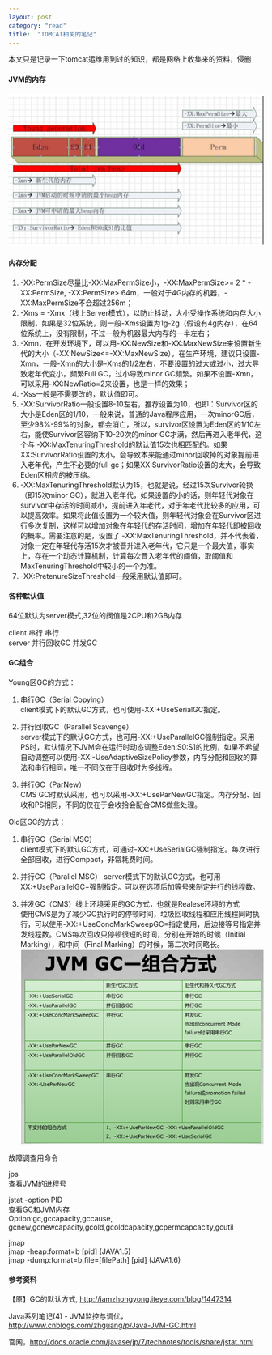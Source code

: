 ```yaml
---
layout: post
category: "read"
title:  "TOMCAT相关的笔记"
---
```


本文只是记录一下tomcat运维用到过的知识，都是网络上收集来的资料，侵删

#### JVM的内存
![](../assets/739083-20160415164833566-639029606.png)

#### 内存分配
1. -XX:PermSize尽量比-XX:MaxPermSize小，-XX:MaxPermSize>= 2 * -XX:PermSize, -XX:PermSize> 64m，一般对于4G内存的机器，-XX:MaxPermSize不会超过256m；  
2. -Xms =  -Xmx（线上Server模式），以防止抖动，大小受操作系统和内存大小限制，如果是32位系统，则一般-Xms设置为1g-2g（假设有4g内存），在64位系统上，没有限制，不过一般为机器最大内存的一半左右；
3. -Xmn，在开发环境下，可以用-XX:NewSize和-XX:MaxNewSize来设置新生代的大小（-XX:NewSize<=-XX:MaxNewSize），在生产环境，建议只设置-Xmn，一般-Xmn的大小是-Xms的1/2左右，不要设置的过大或过小，过大导致老年代变小，频繁Full GC，过小导致minor GC频繁。如果不设置-Xmn，可以采用-XX:NewRatio=2来设置，也是一样的效果；
4. -Xss一般是不需要改的，默认值即可。
5. -XX:SurvivorRatio一般设置8-10左右，推荐设置为10，也即：Survivor区的大小是Eden区的1/10，一般来说，普通的Java程序应用，一次minorGC后，至少98%-99%的对象，都会消亡，所以，survivor区设置为Eden区的1/10左右，能使Survivor区容纳下10-20次的minor GC才满，然后再进入老年代，这个与 -XX:MaxTenuringThreshold的默认值15次也相匹配的。如果XX:SurvivorRatio设置的太小，会导致本来能通过minor回收掉的对象提前进入老年代，产生不必要的full gc；如果XX:SurvivorRatio设置的太大，会导致Eden区相应的被压缩。
6. -XX:MaxTenuringThreshold默认为15，也就是说，经过15次Survivor轮换（即15次minor GC），就进入老年代，如果设置的小的话，则年轻代对象在survivor中存活的时间减小，提前进入年老代，对于年老代比较多的应用，可以提高效率。如果将此值设置为一个较大值，则年轻代对象会在Survivor区进行多次复制，这样可以增加对象在年轻代的存活时间，增加在年轻代即被回收的概率。需要注意的是，设置了 -XX:MaxTenuringThreshold，并不代表着，对象一定在年轻代存活15次才被晋升进入老年代，它只是一个最大值，事实上，存在一个动态计算机制，计算每次晋入老年代的阈值，取阈值和MaxTenuringThreshold中较小的一个为准。
7. -XX:PretenureSizeThreshold一般采用默认值即可。

#### 各种默认值

64位默认为server模式,32位的阀值是2CPU和2GB内存

client    串行    串行  
server    并行回收GC    并发GC

#### GC组合
Young区GC的方式：

1. 串行GC（Serial Copying）  
client模式下的默认GC方式，也可使用-XX:+UseSerialGC指定。

2. 并行回收GC（Parallel Scavenge）  
server模式下的默认GC方式，也可用-XX:+UseParallelGC强制指定。采用PS时，默认情况下JVM会在运行时动态调整Eden:S0:S1的比例，如果不希望自动调整可以使用-XX:-UseAdaptiveSizePolicy参数，内存分配和回收的算法和串行相同，唯一不同仅在于回收时为多线程。

3. 并行GC（ParNew）  
CMS GC时默认采用，也可以采用-XX:+UseParNewGC指定。内存分配、回收和PS相同，不同的仅在于会收拾会配合CMS做些处理。

Old区GC的方式：

1. 串行GC（Serial MSC）  
client模式下的默认GC方式，可通过-XX:+UseSerialGC强制指定。每次进行全部回收，进行Compact，非常耗费时间。

2. 并行GC（Parallel MSC） 
server模式下的默认GC方式，也可用-XX:+UseParallelGC=强制指定。可以在选项后加等号来制定并行的线程数。

3. 并发GC（CMS）线上环境采用的GC方式，也就是Realese环境的方式  
使用CMS是为了减少GC执行时的停顿时间，垃圾回收线程和应用线程同时执行，可以使用-XX:+UseConcMarkSweepGC=指定使用，后边接等号指定并发线程数。CMS每次回收只停顿很短的时间，分别在开始的时候（Initial Marking），和中间（Final Marking）的时候，第二次时间略长。
![](../assets/739083-20160415164834645-1086874067.png)

故障调查用命令

jps  
查看JVM的进程号

jstat -option PID  
查看GC和JVM内存  
Option:gc,gccapacity,gccause, gcnew,gcnewcapacity,gcold,gcoldcapacity,gcpermcapcacity,gcutil

jmap  
jmap -heap:format=b [pid] (JAVA1.5)  
jmap -dump:format=b,file=[filePath] [pid] (JAVA1.6)  

#### 参考资料

【原】GC的默认方式, http://iamzhongyong.iteye.com/blog/1447314

Java系列笔记(4) - JVM监控与调优，http://www.cnblogs.com/zhguang/p/Java-JVM-GC.html

官网，http://docs.oracle.com/javase/jp/7/technotes/tools/share/jstat.html
